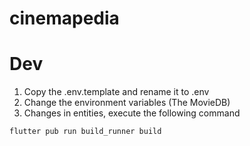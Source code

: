 # cinemapedia

# Dev

1. Copy the .env.template and rename it to .env
2. Change the environment variables (The MovieDB)
3. Changes in entities, execute the following command

```
flutter pub run build_runner build
```
